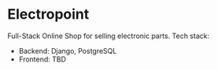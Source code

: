 # Electropoint
Full-Stack Online Shop for selling electronic parts. Tech stack:
<ul>
  <li> Backend: Django, PostgreSQL</li>
  <li> Frontend: TBD</li>
</ul>
